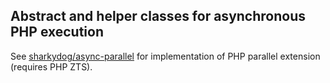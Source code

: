 ## Abstract and helper classes for asynchronous PHP execution

See [sharkydog/async-parallel](https://github.com/sharkydog/async-parallel)
for implementation of PHP parallel extension (requires PHP ZTS).
